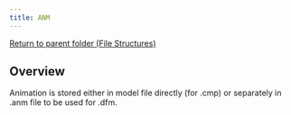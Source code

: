 ```yaml
---
title: ANM
---
```


[Return to parent folder (File Structures)](../index.md)

## Overview

Animation is stored either in model file directly (for .cmp) or separately in .anm file to be used for .dfm.
